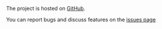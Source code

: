 The project is hosted on [GitHub](#not-yet).

You can report bugs and discuss features on the [issues page](#not-yet)

